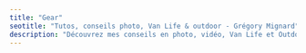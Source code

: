 ```yaml
---
title: "Gear"
seotitle: "Tutos, conseils photo, Van Life & outdoor - Grégory Mignard"
description: "Découvrez mes conseils en photo, vidéo, Van Life et Outdoor pour vous aider à progresser en découvrant des nouvelles techniques et de nombreux accessoires.""
---
```

